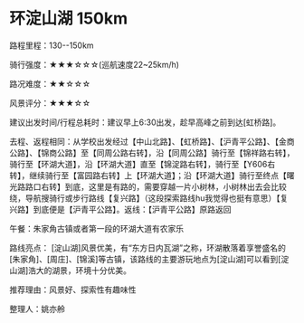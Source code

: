 # 环淀山湖 150km

路程里程：130--150km

骑行强度：★★★☆☆☆(巡航速度22\~25km/h)

路况难度：★★☆☆☆

风景评分：★★★☆☆

建议出发时间/行程总耗时：建议早上6:30出发，趁早高峰之前到达\[虹桥路]。

去程、返程相同：从学校出发经过【中山北路】、【虹桥路】、【沪青平公路】、【金商公路】、【锦商公路】至【同周公路右转】，沿【同周公路】骑行至【锦祥路右转】，骑行至【环湖大道】，沿【环湖大道】直至【锦淀路右转】，骑行至【Y606右转】，继续骑行至【富园路右转】上【环湖大道】；沿【环湖大道】骑行至终点【曙光路路口右转】到底，这里是有路的，需要穿越一片小树林，小树林出去会比较绕，导航搜骑行或步行路线【复兴路】（这段探索路线hu我觉得也挺有意思）【复兴路】到底便是【沪青平公路】。返线：【沪青平公路】原路返回

午餐：朱家角古镇或者第一段的环湖大道有农家乐

路线亮点： \[淀山湖]风景优美，有“东方日内瓦湖”之称，环湖散落着享誉盛名的\[朱家角]、\[周庄]、\[锦溪]等古镇，该路线的主要游玩地点为\[淀山湖]可以看到\[淀山湖]浩大的湖景，环境十分优美。

推荐理由：风景好、探索性有趣味性

整理人：姚亦舲
